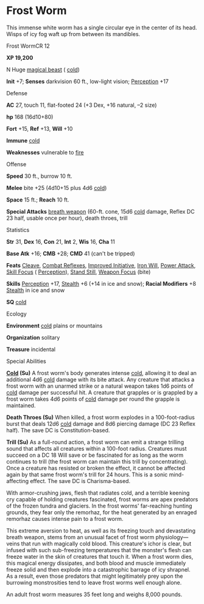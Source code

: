 # Frost Worm

This immense white worm has a single circular eye in the center of its head. Wisps of icy fog waft up from between its mandibles.

Frost WormCR 12

**XP 19,200**

N Huge [magical beast](monsters/creatureTypes#_magical-beast) ( [cold](monsters/creatureTypes#_cold-subtype))

**Init** +7; **Senses** darkvision 60 ft., low-light vision; [Perception](additionalMonsters/../skills/perception#_perception) +17

Defense

**AC** 27, touch 11, flat-footed 24 (+3 Dex, +16 natural, –2 size)

**hp** 168 (16d10+80)

**Fort** +15, **Ref** +13, **Will** +10

**Immune** [cold](monsters/creatureTypes#_cold-subtype)

**Weaknesses** vulnerable to [fire](monsters/creatureTypes#_fire-subtype)

Offense

**Speed** 30 ft., burrow 10 ft.

**Melee** bite +25 (4d10+15 plus 4d6 [cold](monsters/creatureTypes#_cold-subtype))

**Space** 15 ft.; **Reach** 10 ft.

**Special Attacks** [breath weapon](monsters/universalMonsterRules#_breath-weapon) (60-ft. cone, 15d6 [cold](monsters/creatureTypes#_cold-subtype) damage, Reflex DC 23 half, usable once per hour), death throes, trill

Statistics

**Str** 31, **Dex** 16, **Con** 21, **Int** 2, **Wis** 16, **Cha** 11

**Base Atk** +16; **CMB** +28; **CMD** 41 (can't be tripped)

**Feats** [Cleave](additionalMonsters/../feats#_cleave), [Combat Reflexes](additionalMonsters/../feats#_combat-reflexes), [Improved Initiative](additionalMonsters/../feats#_improved-initiative), [Iron Will](additionalMonsters/../feats#_iron-will), [Power Attack](additionalMonsters/../feats#_power-attack), [Skill Focus](additionalMonsters/../feats#_skill-focus) ( [Perception](additionalMonsters/../skills/perception#_perception)), [Stand Still](additionalMonsters/../feats#_stand-still), [Weapon Focus](additionalMonsters/../feats#_weapon-focus) (bite)

**Skills** [Perception](additionalMonsters/../skills/perception#_perception) +17, [Stealth](additionalMonsters/../skills/stealth#_stealth) +6 (+14 in ice and snow); **Racial Modifiers** +8 [Stealth](additionalMonsters/../skills/stealth#_stealth) in ice and snow

**SQ** [cold](monsters/creatureTypes#_cold-subtype)

Ecology

**Environment** [cold](monsters/creatureTypes#_cold-subtype) plains or mountains

**Organization** solitary

**Treasure** incidental

Special Abilities

**[Cold](monsters/creatureTypes#_cold-subtype) (Su)** A frost worm's body generates intense [cold](monsters/creatureTypes#_cold-subtype), allowing it to deal an additional 4d6 [cold](monsters/creatureTypes#_cold-subtype) damage with its bite attack. Any creature that attacks a frost worm with an unarmed strike or a natural weapon takes 1d6 points of [cold](monsters/creatureTypes#_cold-subtype) damage per successful hit. A creature that grapples or is grappled by a frost worm takes 4d6 points of [cold](monsters/creatureTypes#_cold-subtype) damage per round the grapple is maintained.

**Death Throes (Su)** When killed, a frost worm explodes in a 100-foot-radius burst that deals 12d6 [cold](monsters/creatureTypes#_cold-subtype) damage and 8d6 piercing damage (DC 23 Reflex half). The save DC is Constitution-based.

**Trill (Su)** As a full-round action, a frost worm can emit a strange trilling sound that affects all creatures within a 100-foot radius. Creatures must succeed on a DC 18 Will save or be fascinated for as long as the worm continues to trill (the frost worm can maintain this trill by concentrating). Once a creature has resisted or broken the effect, it cannot be affected again by that same frost worm's trill for 24 hours. This is a sonic mind-affecting effect. The save DC is Charisma-based.

With armor-crushing jaws, flesh that radiates cold, and a terrible keening cry capable of holding creatures fascinated, frost worms are apex predators of the frozen tundra and glaciers. In the frost worms' far-reaching hunting grounds, they fear only the remorhaz, for the heat generated by an enraged remorhaz causes intense pain to a frost worm.

This extreme aversion to heat, as well as its freezing touch and devastating breath weapon, stems from an unusual facet of frost worm physiology—veins that run with magically cold blood. This creature's ichor is clear, but infused with such sub-freezing temperatures that the monster's flesh can freeze water in the skin of creatures that touch it. When a frost worm dies, this magical energy dissipates, and both blood and muscle immediately freeze solid and then explode into a catastrophic barrage of icy shrapnel. As a result, even those predators that might legitimately prey upon the burrowing monstrosities tend to leave frost worms well enough alone.

An adult frost worm measures 35 feet long and weighs 8,000 pounds.

